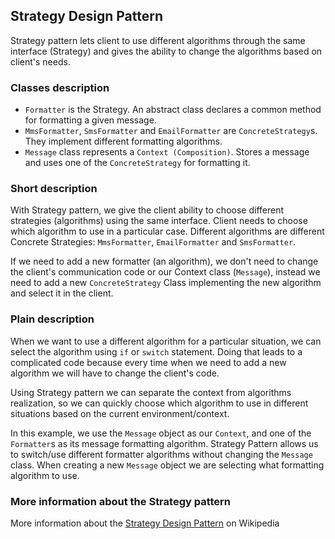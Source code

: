 ## Strategy Design Pattern

Strategy pattern lets client to use different algorithms through the same interface (Strategy) and gives the ability to change the algorithms based on client's needs.

### Classes description

* `Formatter` is the Strategy. An abstract class declares a common method for formatting a given message.
* `MmsFormatter`, `SmsFormatter` and `EmailFormatter` are `ConcreteStrategy`s. They implement different formatting algorithms.
* `Message` class represents a `Context (Composition)`. Stores a message and uses one of the `ConcreteStrategy` for formatting it.

### Short description

With Strategy pattern, we give the client ability to choose different strategies (algorithms) using the same interface. Client needs to choose which algorithm to use in a particular case. Different algorithms are different Concrete Strategies: `MmsFormatter`, `EmailFormatter` and `SmsFormatter`.

If we need to add a new formatter (an algorithm), we don't need to change the client's communication code or our Context class (`Message`), instead we need to add a new `ConcreteStrategy` Class implementing the new algorithm and select it in the client.

### Plain description

When we want to use a different algorithm for a particular situation, we can select the algorithm using `if` or `switch` statement. Doing that leads to a complicated code because every time when we need to add a new algorithm we will have to change the client's code. 

Using Strategy pattern we can separate the context from algorithms realization, so we can quickly choose which algorithm to use in different situations based on the current environment/context. 

In this example, we use the `Message` object as our `Context`, and one of the `Formatter`s as its message formatting algorithm. Strategy Pattern allows us to switch/use different formatter algorithms without changing the `Message` class. When creating a new `Message` object we are selecting what formatting algorithm to use.

### More information about the Strategy pattern

More information about the [Strategy Design Pattern](https://en.wikipedia.org/wiki/Strategy_pattern) on Wikipedia
